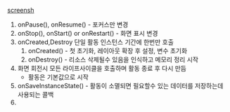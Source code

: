[screensh](https://developer.android.com/static/codelabs/basic-android-kotlin-training-activity-lifecycle/img/c259ab6beca0ca88.png?hl=ko)
1. onPause(), onResume() - 포커스만 변경
2. onStop(), onStart() or onRestart() - 화면 표시 변경
3. onCreated,Destroy 단일 활동 인스턴스 기간에 한번만 호출
   1. onCreated() - 첫 초기화, 레이아웃 확장 후 설정, 변수 초기화
   2. onDestroy() - 리소스 삭제될수 있음을 인식하고 메모리 정리 시작
4. 화면 회전시 모든 라이프사이클을 호출하며 활동 종료 후 다시 만듬
   - 활동은 기본값으로 시작
5. onSaveInstanceState() - 활동이 소멸되면 필요할수 있는 데이터를 저장하는데 사용되는 콜백
6. 